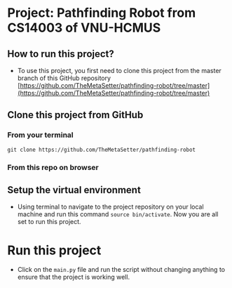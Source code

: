 # Project: Pathfinding Robot from CS14003 of VNU-HCMUS
## How to run this project?
- To use this project, you first need to clone this project from the master branch of this GitHub repository [https://github.com/TheMetaSetter/pathfinding-robot/tree/master](https://github.com/TheMetaSetter/pathfinding-robot/tree/master)
## Clone this project from GitHub
### From your terminal
```git clone https://github.com/TheMetaSetter/pathfinding-robot```
### From this repo on browser

## Setup the virtual environment
- Using terminal to navigate to the project repository on your local machine and run this command ```source bin/activate```. Now you are all set to run this project.
# Run this project
- Click on the ```main.py``` file and run the script without changing anything to ensure that the project is working well.
